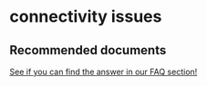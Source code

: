 <properties
	pageTitle="connectivity issues"
	description="connectivity issues"
	service="microsoft.eventhub"
	resource="namespaces"
	authors="jtaubensee"
	displayOrder=""
	selfHelpType="generic"
	supportTopicIds="32421022"
	resourceTags=""
	productPesIds="16125"
	cloudEnvironments="public"
/>

# connectivity issues

## **Recommended documents**
[See if you can find the answer in our FAQ section!](https://azure.microsoft.com/en-us/documentation/articles/event-hubs-availability-and-support-faq/)
